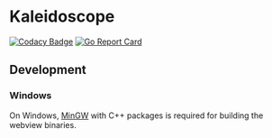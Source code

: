 # Kaleidoscope

[![Codacy Badge](https://api.codacy.com/project/badge/Grade/4081a6abcfde40429a499631c944c295)](https://app.codacy.com/gh/karashiiro/Kaleidoscope?utm_source=github.com&utm_medium=referral&utm_content=karashiiro/Kaleidoscope&utm_campaign=Badge_Grade_Settings)
[![Go Report Card](https://goreportcard.com/badge/github.com/karashiiro/Kaleidoscope)](https://goreportcard.com/report/github.com/karashiiro/Kaleidoscope)

## Development

### Windows
On Windows, [MinGW](https://sourceforge.net/projects/mingw/files/Installer/mingw-get-setup.exe/download) with C++ packages is required for building the webview binaries.
